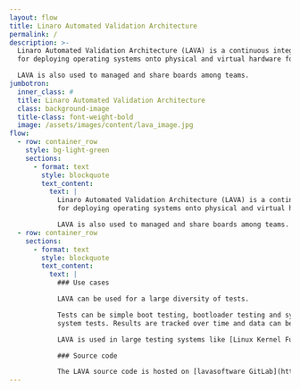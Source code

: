 ```yaml
---
layout: flow
title: Linaro Automated Validation Architecture
permalink: /
description: >-
  Linaro Automated Validation Architecture (LAVA) is a continuous integration system
  for deploying operating systems onto physical and virtual hardware for running tests.

  LAVA is also used to managed and share boards among teams.
jumbotron:
  inner_class: #
  title: Linaro Automated Validation Architecture
  class: background-image
  title-class: font-weight-bold
  image: /assets/images/content/lava_image.jpg
flow:
  - row: container_row
    style: bg-light-green
    sections:
      - format: text
        style: blockquote
        text_content:
          text: |
            Linaro Automated Validation Architecture (LAVA) is a continuous integration system
            for deploying operating systems onto physical and virtual hardware for running tests.

            LAVA is also used to managed and share boards among teams.
  - row: container_row
    sections:
      - format: text
        style: blockquote
        text_content:
          text: |
            ### Use cases

            LAVA can be used for a large diversity of tests.

            Tests can be simple boot testing, bootloader testing and system level testing, although extra hardware may be required for some
            system tests. Results are tracked over time and data can be exported for further analysis.

            LAVA is used in large testing systems like [Linux Kernel Functional Testing](https://lkft.linaro.org/) or [KernelCI](https://kernelci.org/).

            ### Source code

            The LAVA source code is hosted on [lavasoftware GitLab](https://git.lavasoftware.org/lava)
---
```

